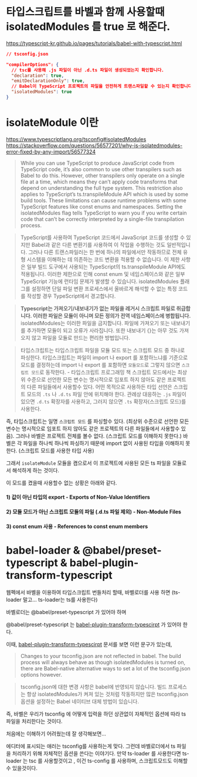 # 타입스크립트를 바벨과 함께 사용할때 isolatedModules 를 true 로 해준다.
https://typescript-kr.github.io/pages/tutorials/babel-with-typescript.html

```json
// tsconfig.json

"compilerOptions": {
  // tsc를 사용해 .js 파일이 아닌 .d.ts 파일이 생성되었는지 확인합니다.
  "declaration": true,
  "emitDeclarationOnly": true,
  // Babel이 TypeScript 프로젝트의 파일을 안전하게 트랜스파일할 수 있는지 확인합니다.
  "isolatedModules": true
}

```

# isolateModule 이란
https://www.typescriptlang.org/tsconfig#isolatedModules
https://stackoverflow.com/questions/56577201/why-is-isolatedmodules-error-fixed-by-any-import/56577324

> While you can use TypeScript to produce JavaScript code from TypeScript code, it’s also common to use other transpilers such as Babel to do this. However, other transpilers only operate on a single file at a time, which means they can’t apply code transforms that depend on understanding the full type system. This restriction also applies to TypeScript’s ts.transpileModule API which is used by some build tools. These limitations can cause runtime problems with some TypeScript features like const enums and namespaces. Setting the isolatedModules flag tells TypeScript to warn you if you write certain code that can’t be correctly interpreted by a single-file transpilation process.


> TypeScript를 사용하여 TypeScript 코드에서 JavaScript 코드를 생성할 수 있지만 Babel과 같은 다른 변환기를 사용하여 이 작업을 수행하는 것도 일반적입니다. 그러나 다른 트랜스파일러는 한 번에 하나의 파일에서만 작동하므로 전체 유형 시스템을 이해하는 데 의존하는 코드 변환을 적용할 수 없습니다. 이 제한 사항은 일부 빌드 도구에서 사용되는 TypeScript의 ts.transpileModule API에도 적용됩니다. 이러한 제한으로 인해 const enum 및 네임스페이스와 같은 일부 TypeScript 기능에 런타임 문제가 발생할 수 있습니다. isolatedModules 플래그를 설정하면 단일 파일 변환 프로세스에서 올바르게 해석할 수 없는 특정 코드를 작성할 경우 TypeScript에서 경고합니다.

> **Typescript는 가져오기/내보내기가 없는 파일을 레거시 스크립트 파일로 취급합니다. 이러한 파일은 모듈이 아니며 모든 정의가 전역 네임스페이스에 병합됩니다.** isolatedModules는 이러한 파일을 금지합니다.
파일에 가져오기 또는 내보내기를 추가하면 모듈이 되고 오류가 사라집니다.
또한 내보내기 {}는 아무 것도 가져오지 않고 파일을 모듈로 만드는 편리한 방법입니다.

> 타입스크립트는 타입스크립트 파일을 모듈 모드 또는 스크립트 모드 중 하나로 파싱한다. 타입스크립트는 파일이 import 나 export 를 포함하느냐를 기준으로 모드를 결정하는데 import 나 export 를 포함하면 `모듈모드`로 그렇지 않으면 `스크립트 모드`로 동작한다. - 타입스크립트 프로그래밍 책
> 스크립트 모드에서는 최상위 수준으로 선언한 모든 변수는 명시적으로 임포트 하지 않아도 같은 프로젝트의 다른 파일들에서 사용할수 있다.
> 어떤 목적으로 사용하든 타입 선언은 스크립트 모드의 `.ts` 나 `.d.ts` 파일 안에 위치해야 한다. 관례상 대응하는 `.js` 파일이 있으면 `.d.ts` 확장자를 사용하고, 그러지 않으면 `.ts` 확장자(스크립트 모드)를 사용한다. 

즉, 타입스크립트는 일명 `스크립트 모드` 를 파싱할수 있다. (최상위 수준으로 선언한 모든 변수는 명시적으로 임포트 하지 않아도 같은 프로젝트의 다른 파일들에서 사용할수 있음).
그러나 바벨은 프로젝트 전체를 볼수 없다. (스크립트 모드를 이해하지 못한다.) 바벨은 각 파일을 하나씩 하나씩 파싱하기 때문에 import 없이 사용된 타입을 이해하지 못한다. (스크립트 모드를 사용한 타입 사용)

그래서 `isolateModule` 모듈을 켬으로서 이 프로젝트에 사용된 모든 ts 파일을 모듈로서 해석하게 하는 것이다.

이 모드를 켰을때 사용할수 없는 상황은 아래와 같다. 

#### 1) 값이 아닌 타입의 export - Exports of Non-Value Identifiers
#### 2) 모듈 모드가 아닌 스크립트 모듈의 파일 (.d.ts 파일 제외) - Non-Module Files
#### 3) const enum 사용 - References to const enum members

# babel-loader & @babel/preset-typescript & babel-plugin-transform-typescript
웹펙에서 바벨을 이용하여 타입스크립트 번들처리 할때, 바벨로더를 사용 하면 (ts-loader 말고... ts-loader는 ts를 사용한다)

바벨로더는 @babel/preset-typescript 가 있어야 하며

@babel/preset-typescript 는 [babel-plugin-transform-typescirpt](https://babeljs.io/docs/en/babel-plugin-transform-typescript) 가 있어야 한다.

이때, [babel-plugin-transform-typescirpt](https://babeljs.io/docs/en/babel-plugin-transform-typescript) 문서를 보면 이런 문구가 있는데, 

> Changes to your tsconfig.json are not reflected in babel. The build process will always behave as though isolatedModules is turned on, there are Babel-native alternative ways to set a lot of the tsconfig.json options however.

> tsconfig.json에 대한 변경 사항은 babel에 반영되지 않습니다. 빌드 프로세스는 항상 isolatedModules가 켜져 있는 것처럼 작동하지만 많은 tsconfig.json 옵션을 설정하는 Babel 네이티브 대체 방법이 있습니다.

즉, 바벨은 우리가 tsconfig 에 어떻게 입력을 하던 상관없이 자체적인 옵션에 따라 ts 파일을 처리한다는 것이다. 

처음에는 이해하기 어려웠는데 잘 생각해보면...

에디터에 표시되는 애러는 tsconfig를 사용하는게 맞다. 그런데 바벨로더에서 ts 파일을 처리하기 위해 자체적인 옵션을 쓴다는 이야기다. 만약 ts-loader 를 사용한다면 ts-loader 는 tsc 를 사용할것이고 , 이건 ts-config 를 사용하며, 스크립트모드도 이해할수 있을것이다. 

